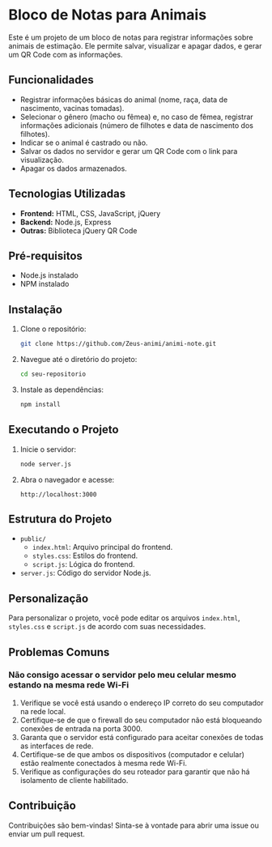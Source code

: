 # Bloco de Notas para Animais

Este é um projeto de um bloco de notas para registrar informações sobre animais de estimação. Ele permite salvar, visualizar e apagar dados, e gerar um QR Code com as informações.

## Funcionalidades

- Registrar informações básicas do animal (nome, raça, data de nascimento, vacinas tomadas).
- Selecionar o gênero (macho ou fêmea) e, no caso de fêmea, registrar informações adicionais (número de filhotes e data de nascimento dos filhotes).
- Indicar se o animal é castrado ou não.
- Salvar os dados no servidor e gerar um QR Code com o link para visualização.
- Apagar os dados armazenados.

## Tecnologias Utilizadas

- **Frontend:** HTML, CSS, JavaScript, jQuery
- **Backend:** Node.js, Express
- **Outras:** Biblioteca jQuery QR Code

## Pré-requisitos

- Node.js instalado
- NPM instalado

## Instalação

1. Clone o repositório:
    ```bash
    git clone https://github.com/Zeus-animi/animi-note.git
    ```
2. Navegue até o diretório do projeto:
    ```bash
    cd seu-repositorio
    ```
3. Instale as dependências:
    ```bash
    npm install
    ```

## Executando o Projeto

1. Inicie o servidor:
    ```bash
    node server.js
    ```
2. Abra o navegador e acesse:
    ```
    http://localhost:3000
    ```

## Estrutura do Projeto

- `public/`
  - `index.html`: Arquivo principal do frontend.
  - `styles.css`: Estilos do frontend.
  - `script.js`: Lógica do frontend.
- `server.js`: Código do servidor Node.js.

## Personalização

Para personalizar o projeto, você pode editar os arquivos `index.html`, `styles.css` e `script.js` de acordo com suas necessidades.

## Problemas Comuns

### Não consigo acessar o servidor pelo meu celular mesmo estando na mesma rede Wi-Fi

1. Verifique se você está usando o endereço IP correto do seu computador na rede local.
2. Certifique-se de que o firewall do seu computador não está bloqueando conexões de entrada na porta 3000.
3. Garanta que o servidor está configurado para aceitar conexões de todas as interfaces de rede.
4. Certifique-se de que ambos os dispositivos (computador e celular) estão realmente conectados à mesma rede Wi-Fi.
5. Verifique as configurações do seu roteador para garantir que não há isolamento de cliente habilitado.

## Contribuição

Contribuições são bem-vindas! Sinta-se à vontade para abrir uma issue ou enviar um pull request.
